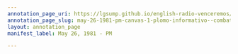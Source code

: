 ```yaml
---
annotation_page_uri: https://lgsump.github.io/english-radio-venceremos/annotations/may-26-1981-pm-canvas-1-plomo-informativo--combats--casualties.json
annotation_page_slug: may-26-1981-pm-canvas-1-plomo-informativo--combats--casualties
layout: annotation_page
manifest_label: May 26, 1981 - PM

---
```

